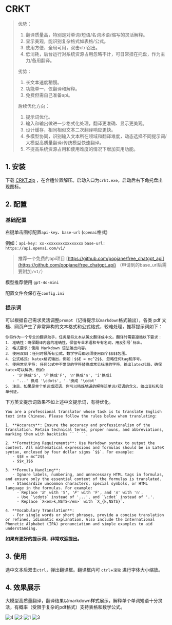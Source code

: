 # CRKT

> 优势：
> 1. 翻译质量高，特别是对单词/短语/名词术语/缩写的灵活解释。
> 2. 显示美观，能识别复杂格式如表格/公式。
> 3. 使用方便，全局可用，双击ctrl召出。
> 4. 低消耗，后台运行对系统资源占用忽略不计，可日常挂在托盘，作为主力/备用翻译。
> 
> 劣势：
> 1. 长文本速度稍慢。
> 2. 功能单一，仅翻译和解释。
> 3. 免费但需自己准备api。
>
> 后续优化方向：
> 1. 提示词优化。
> 2. 输入和输出做进一步格式化处理，翻译更准确、显示更美观。
> 3. 设计缓存，相同相似文本二次翻译响应更快。
> 4. 多模型协同，识别输入文本所在领域和翻译难度，动态选择不同提示词/大模型高质量翻译/传统模型快速翻译。
> 5. 不提高系统资源占用和使用难度的情况下增加实用功能。

## 1. 安装

下载 [CRKT.zip](https://github.com/churuikai/CRKT/releases/tag/v2) ，在合适位置解压。启动入口为`crkt.exe`，启动后右下角托盘出现图标。

## 2. 配置

### 基础配置

右键单击图标配置`api-key`、`base-url` (`openai`格式)

例如：`api-key: xx-xxxxxxxxxxxxxxxx`   `base-url: https://api.openai.com/v1/` 

> 推荐一个免费的api项目 [https://github.com/popjane/free_chatgpt_api](https://github.com/popjane/free_chatgpt_api) （申请到的base_url后需要附加`/v1/`）

模型推荐使用 `gpt-4o-mini`

配置文件会保存在`config.ini`

### 提示词

可以根据自己需求灵活调整`prompt`（记得提示以`markdown`格式输出），各类 pdf 文档、网页产生了非常异构的文本格式和公式格式，较难处理，推荐提示词如下：
```
你将作为一个专业的翻译助手，任务是将文本从英文翻译成中文。翻译时需要遵循以下要求：
1. 准确性：确保翻译内容的准确性，保留专业术语和专有名词，用反引号`标出。
2. 格式要求：使用 Markdown 语法输出内容。
3. 使用双$$：任何时候所有公式、数学字母都必须使用四个$$$$包围。
4. 公式格式: katex格式输出，例如：$$E = mc^2$$, 忽略任何tag和序号。
4. 使用常见字符: 任何公式中不常见的字符替换成常见标准的字符，输出latex代码，确保katex可以解析，例如:
   - '𝑆'换成'S', '𝐹'换成'F', '𝑛'换成'n', 'i'换成i
   - '...' 换成 '\cdots', '.'换成 '\cdot'
5. 注意，如果是单个单词或短语，你可以精炼地道的解释该单词/短语的含义，给出音标和简单例证。
```
下方英文提示词效果不如上述中文提示词，有待优化。
```
You are a professional translator whose task is to translate English text into Chinese. Please follow the rules below when translating:

1. **Accuracy**: Ensure the accuracy and professionalism of the translation. Retain technical terms, proper nouns, and abbreviations, marking them with backticks `` ` ``.

2. **Formatting Requirements**: Use Markdown syntax to output the content. All mathematical expressions and formulas should be in LaTeX syntax, enclosed by four dollar signs `$$`. For example:
   - $$E = mc^2$$
   - $$x_1$$

3. **Formula Handling**:
   - Ignore labels, numbering, and unnecessary HTML tags in formulas, and ensure only the essential content of the formulas is translated.
   - Standardize uncommon characters, special symbols, or HTML language in the formulas. For example:
     - Replace '𝑆' with 'S', '𝐹' with 'F', and '𝑛' with 'n'.
     - Use `\cdots` instead of '...', and `\cdot` instead of '.'.
     - Replace `X<em>k,NSTS</em>` with `X_{k,NSTS}`.

4. **Vocabulary Translation**:
   - For single words or short phrases, provide a concise translation or refined, idiomatic explanation. Also include the International Phonetic Alphabet (IPA) pronunciation and simple examples to aid understanding.
```
**如果有更好的提示词，非常欢迎提出。**

## 3. 使用

选中文本后双击`ctrl`，弹出翻译框。翻译框内可 `ctrl`+`滚轮` 进行字体大小缩放。

## 4. 效果展示

大模型高质量翻译，翻译结果以markdown样式展示，解释单个单词短语十分灵活，有概率（受限于复杂的pdf格式）支持表格和数学公式。

![4](https://github.com/user-attachments/assets/4726d3ab-edff-45ac-970f-b081c4d63d88)
![2](https://github.com/user-attachments/assets/82c5fc45-d018-4299-8bf7-602e7437c6cb)
![1](https://github.com/user-attachments/assets/88a319b0-0f65-427d-b7ab-9fdb388e5eaa)
![3](https://github.com/user-attachments/assets/99cc16c9-3287-435d-9994-536b94771876)


